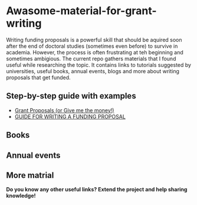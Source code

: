 # Awasome-material-for-grant-writing

Writing funding proposals is a powerful skill that should be aquired soon after the end of doctoral studies (sometimes even before) to survive in academia. However, the process is often frustrating at teh beginning and sometimes ambigious. The current repo gathers materials that I found useful while researching the topic. It contains links to tutorials suggested by universities, useful books, annual events, blogs and more about writing proposals that get funded. 



## Step-by-step guide with examples
- [Grant Proposals (or Give me the money!)](https://writingcenter.unc.edu/tips-and-tools/grant-proposals-or-give-me-the-money/)
- [GUIDE FOR WRITING A FUNDING PROPOSAL](http://www.learnerassociates.net/proposal/)


## Books

## Annual events

## More matrial


**Do you know any other useful links? Extend the project and help sharing knowledge!**

